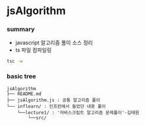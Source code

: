 # jsAlgorithm

### summary

- javascript 알고리즘 풀이 소스 정리
- ts 파일 컴파일링

```bash
tsc -w
```

### basic tree

```
jsAlgorithm
├── README.md
├── jsAlgorithm.js : 공통 알고리즘 풀이
└── inflearn/ : 인프런에서 들었던 내용 풀이
	└──lecture1/ : '자바스크립트 알고리즘 문제풀이'-김태원
		└──src/
```
